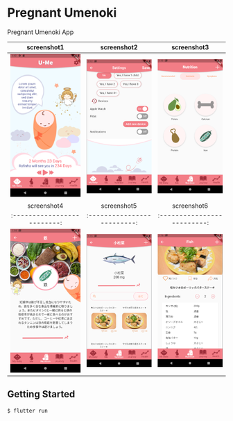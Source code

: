 # Pregnant Umenoki

Pregnant Umenoki App

screenshot1	| screenshot2 | screenshot3
:-------------------------:|:-------------------------:|:-------------------------:
![ScreenShot](/screenshots/screenshot1.png) | ![ScreenShot](/screenshots/screenshot2.png) | ![ScreenShot](/screenshots/screenshot3.png)
screenshot4	| screenshot5 | screenshot6
:-------------------------:|:-------------------------:|:-------------------------:
![ScreenShot](/screenshots/screenshot4.png) | ![ScreenShot](/screenshots/screenshot5.png) | ![ScreenShot](/screenshots/screenshot6.png)

## Getting Started
```sh
$ flutter run
```
